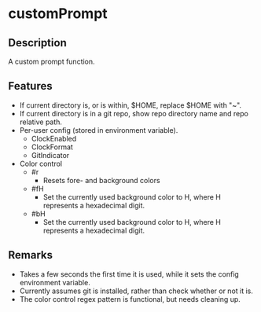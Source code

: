 # customPrompt

## Description

A custom prompt function.

## Features

- If current directory is, or is within, $HOME, replace $HOME with "~".
- If current directory is in a git repo, show repo directory name and repo relative path.
- Per-user config (stored in environment variable).
	- ClockEnabled
	- ClockFormat
	- GitIndicator
- Color control
	- #r
		- Resets fore- and background colors
	- #fH
		- Set the currently used background color to H, where H represents a hexadecimal digit.
	- #bH
		- Set the currently used background color to H, where H represents a hexadecimal digit.

## Remarks

- Takes a few seconds the first time it is used, while it sets the config environment variable.
- Currently assumes git is installed, rather than check whether or not it is.
- The color control regex pattern is functional, but needs cleaning up.
